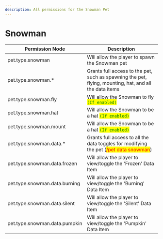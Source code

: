 ```yaml
---
description: All permissions for the Snowman Pet
---
```



# Snowman
| Permission Node | Description |
| - | - |
| pet.type.snowman | Will allow the player to spawn the Snowman pet |
| pet.type.snowman.* | Grants full access to the pet, such as spawning the pet, flying, mounting, hat, and all the data items |
| pet.type.snowman.fly | Will allow the Snowman to fly <mark style="color:green;">`(If enabled)`</mark> |
| pet.type.snowman.hat | Will allow the Snowman to be a hat <mark style="color:green;">`(If enabled)`</mark> |
| pet.type.snowman.mount | Will allow the Snowman to be a hat <mark style="color:green;">`(If enabled)`</mark> |
| pet.type.snowman.data.* | Grants full access to all the data toggles for modifying the pet (<mark style="color:red;">/pet data snowman</mark>) |
| pet.type.snowman.data.frozen | Will allow the player to view/toggle the 'Frozen' Data Item |
| pet.type.snowman.data.burning | Will allow the player to view/toggle the 'Burning' Data Item |
| pet.type.snowman.data.silent | Will allow the player to view/toggle the 'Silent' Data Item |
| pet.type.snowman.data.pumpkin | Will allow the player to view/toggle the 'Pumpkin' Data Item |


